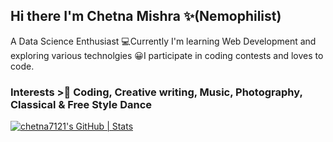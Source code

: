 ## Hi there I'm Chetna Mishra ✨(Nemophilist)
A Data Science Enthusiast
💻Currently I'm learning Web Development and exploring various technolgies
😀I participate in coding contests and loves to code. 
### Interests >👀 Coding, Creative writing, Music, Photography, Classical & Free Style Dance

[![chetna7121's GitHub | Stats](https://stats.quine.sh/chetna7121/github?theme=dark)](https://quine.sh?utm_source=widgets&utm_campaign=chetna7121)
